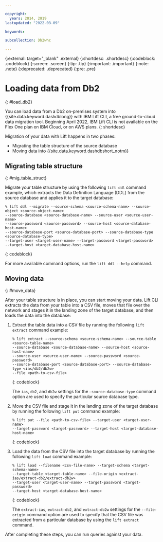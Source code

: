 ```yaml
---

copyright:
  years: 2014, 2019
lastupdated: "2022-03-09"

keywords:

subcollection: Db2whc

---
```


<!-- Attribute definitions --> 
{:external: target="_blank" .external}
{:shortdesc: .shortdesc}
{:codeblock: .codeblock}
{:screen: .screen}
{:tip: .tip}
{:important: .important}
{:note: .note}
{:deprecated: .deprecated}
{:pre: .pre}

# Loading data from Db2
{: #load_db2}

You can load data from a Db2 on-premises system into {{site.data.keyword.dashdblong}} with IBM Lift CLI, a free ground-to-cloud data migration tool. Beginning April 2022, IBM Lift CLI is not available on the Flex One plan on IBM Cloud, or on AWS plans.
{: shortdesc}

Migration of your data with Lift happens in two phases: 
- Migrating the table structure of the source database
- Moving data into {{site.data.keyword.dashdbshort_notm}} 

## Migrating table structure
{: #mig_table_struct}

Migrate your table structure by using the following `lift ddl` command example, which extracts the Data Definition Language (DDL) from the source database and applies it to the target database:

```
% lift ddl --migrate --source-schema <source-schema-name> --source-object <source-object-name> 
--source-database <source-database-name> --source-user <source-user-name> 
--source-password <source-password> --source-host <source-database-host-name> 
--source-database-port <source-database-port> --source-database-type <source-database-type> 
--target-user <target-user-name> --target-password <target-password> 
--target-host <target-database-host-name>
```
{: codeblock}

For more available command options, run the `lift ddl --help` command.

## Moving data
{: #move_data}

After your table structure is in place, you can start moving your data. Lift CLI extracts the data from your table into a CSV file, moves that file over the network and stages it in the landing zone of the target database, and then loads the data into the database:

1. Extract the table data into a CSV file by running the following `lift extract` command example:

   ```
   % lift extract --source-schema <source-schema-name> --source-table <source-table-name> 
   --source-database <source-database-name> --source-host <source-host-name> 
   --source-user <source-user-name> --source-password <source-password> 
   --source-database-port <source-database-port> --source-database-type <ias/db2/db2w> 
   --file <path-to-csv-file>
   ```
   {: codeblock}

   The `ias`, `db2`, and `db2w` settings for the `–source-database-type` command option are used to specify the particular source database type.

2. Move the CSV file and stage it in the landing zone of the target database by running the following `lift put` command example:

   ```
   % lift put --file <path-to-csv-file> --target-user <target-user-name> 
   --target-password <target-password> --target-host <target-database-host-name>
   ```
   {: codeblock}

3. Load the data from the CSV file into the target database by running the following `lift load` command example:

   ```
   % lift load --filename <csv-file-name> --target-schema <target-schema-name> 
   --target-table <target-table-name> --file-origin <extract-ias/extract-db2/extract-db2w> 
   --target-user <target-user-name> --target-password <target-password> 
   --target-host <target-database-host-name>
   ```
   {: codeblock}

   The `extract-ias`, `extract-db2`, and `extract-db2w` settings for the `--file-origin` command option are used to specify that the CSV file was extracted from a particular database by using the `lift extract` command.

After completing these steps, you can run queries against your data.

